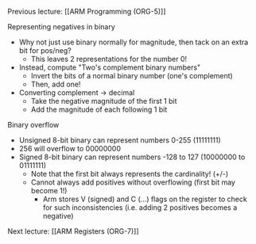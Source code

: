 Previous lecture: [[ARM Programming (ORG-5)]]


Representing negatives in binary
- Why not just use binary normally for magnitude, then tack on an extra bit for pos/neg?
	- This leaves 2 representations for the number 0!
- Instead, compute "Two's complement binary numbers"
	- Invert the bits of a normal binary number (one's complement)
	- Then, add one!
- Converting complement -> decimal
	- Take the negative magnitude of the first 1 bit
	- Add the magnitude of each following 1 bit

Binary overflow
- Unsigned 8-bit binary can represent numbers 0-255 (11111111)
- 256 will overflow to 00000000
- Signed 8-bit binary can represent numbers -128 to 127 (10000000 to 01111111)
	- Note that the first bit always represents the cardinality! (+/-)
	- Cannot always add positives without overflowing (first bit may become 1!)
		- Arm stores V (signed) and C (…) flags on the register to check for such inconsistencies (i.e. adding 2 positives becomes a negative)


Next lecture: [[ARM Registers  (ORG-7)]]
